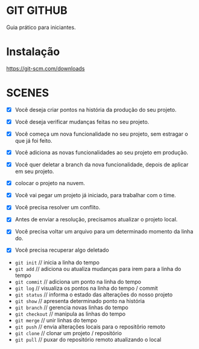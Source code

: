 # GIT GITHUB

Guia prático para iniciantes.

# Instalação

https://git-scm.com/downloads

# SCENES

- [x] Você deseja criar pontos na história da produção do seu projeto.
- [x] Você deseja verificar mudanças feitas no seu projeto.

- [x] Você começa um nova funcionalidade no seu projeto, sem estragar o 
que já foi feito.
- [x] Você adiciona as novas funcionalidades ao seu projeto em produção.
- [x] Você quer deletar a branch da nova funcionalidade, depois de aplicar em seu projeto.

- [x] colocar o projeto na nuvem.

- [x] Você vai pegar um projeto já iniciado, para trabalhar com o time.
- [x] Você precisa resolver um conflito.
- [x] Antes de enviar a resolução, precisamos atualizar o projeto local.

- [x] Você precisa voltar um arquivo para um determinado momento da linha do.
- [x] Você precisa recuperar algo deletado

* `git init` // inicia a linha do tempo
* `git add` // adiciona ou atualiza mudanças para irem para a linha do tempo
* `git commit` // adiciona um ponto na linha do tempo
* `git log` // visualiza os pontos na linha do tempo / commit
* `git status` // informa o estado das alterações do nosso projeto
* `git show` // apresenta determinado ponto na história
* `git branch` // gerencia novas linhas do tempo
* `git checkout` // manipula as linhas do tempo
* `git merge` // unir linhas do tempo
* `git push` // envia alterações locais para o repositôrio remoto
* `git clone` // clonar um projeto / repositório
* `git pull` // puxar do repositório remoto atualizando o local
